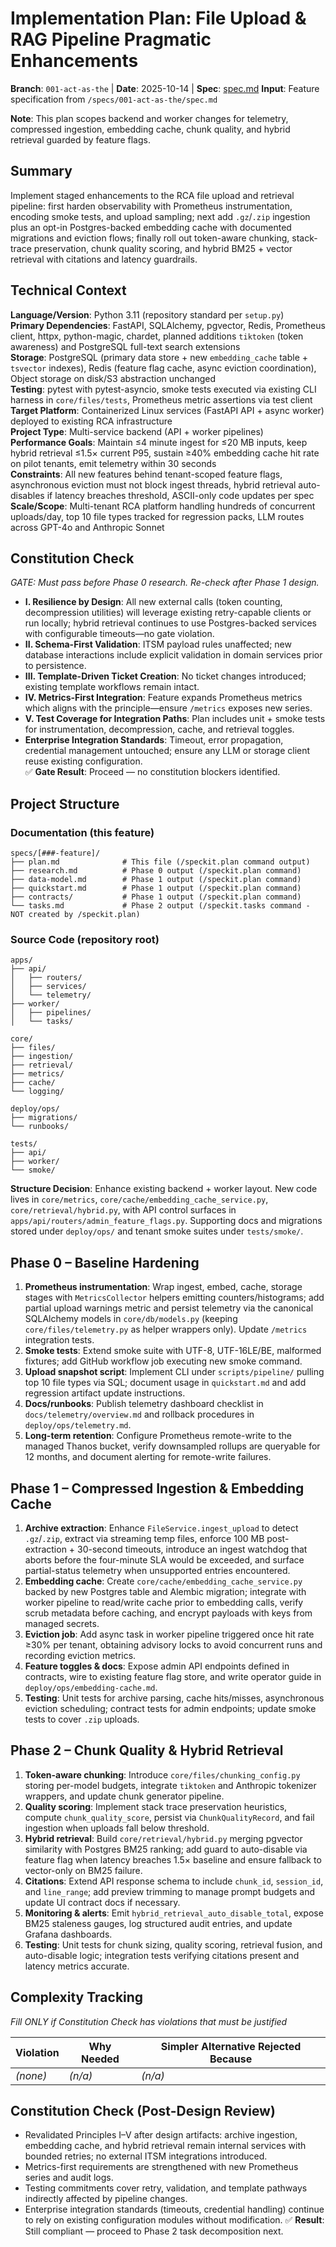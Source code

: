 # Implementation Plan: File Upload & RAG Pipeline Pragmatic Enhancements

**Branch**: `001-act-as-the` | **Date**: 2025-10-14 | **Spec**: [spec.md](./spec.md)
**Input**: Feature specification from `/specs/001-act-as-the/spec.md`

**Note**: This plan scopes backend and worker changes for telemetry, compressed ingestion, embedding cache, chunk quality, and hybrid retrieval guarded by feature flags.

## Summary

Implement staged enhancements to the RCA file upload and retrieval pipeline: first harden observability with Prometheus instrumentation, encoding smoke tests, and upload sampling; next add `.gz`/`.zip` ingestion plus an opt-in Postgres-backed embedding cache with documented migrations and eviction flows; finally roll out token-aware chunking, stack-trace preservation, chunk quality scoring, and hybrid BM25 + vector retrieval with citations and latency guardrails.

## Technical Context

**Language/Version**: Python 3.11 (repository standard per `setup.py`)  
**Primary Dependencies**: FastAPI, SQLAlchemy, pgvector, Redis, Prometheus client, httpx, python-magic, chardet, planned additions `tiktoken` (token awareness) and PostgreSQL full-text search extensions  
**Storage**: PostgreSQL (primary data store + new `embedding_cache` table + `tsvector` indexes), Redis (feature flag cache, async eviction coordination), Object storage on disk/S3 abstraction unchanged  
**Testing**: pytest with pytest-asyncio, smoke tests executed via existing CLI harness in `core/files/tests`, Prometheus metric assertions via test client  
**Target Platform**: Containerized Linux services (FastAPI API + async worker) deployed to existing RCA infrastructure  
**Project Type**: Multi-service backend (API + worker pipelines)  
**Performance Goals**: Maintain ≤4 minute ingest for ≤20 MB inputs, keep hybrid retrieval ≤1.5× current P95, sustain ≥40% embedding cache hit rate on pilot tenants, emit telemetry within 30 seconds  
**Constraints**: All new features behind tenant-scoped feature flags, asynchronous eviction must not block ingest threads, hybrid retrieval auto-disables if latency breaches threshold, ASCII-only code updates per spec  
**Scale/Scope**: Multi-tenant RCA platform handling hundreds of concurrent uploads/day, top 10 file types tracked for regression packs, LLM routes across GPT-4o and Anthropic Sonnet

## Constitution Check

*GATE: Must pass before Phase 0 research. Re-check after Phase 1 design.*

- **I. Resilience by Design**: All new external calls (token counting, decompression utilities) will leverage existing retry-capable clients or run locally; hybrid retrieval continues to use Postgres-backed services with configurable timeouts—no gate violation.  
- **II. Schema-First Validation**: ITSM payload rules unaffected; new database interactions include explicit validation in domain services prior to persistence.  
- **III. Template-Driven Ticket Creation**: No ticket changes introduced; existing template workflows remain intact.  
- **IV. Metrics-First Integration**: Feature expands Prometheus metrics which aligns with the principle—ensure `/metrics` exposes new series.  
- **V. Test Coverage for Integration Paths**: Plan includes unit + smoke tests for instrumentation, decompression, cache, and retrieval toggles.  
- **Enterprise Integration Standards**: Timeout, error propagation, credential management untouched; ensure any LLM or storage client reuse existing configuration.  
✅ **Gate Result**: Proceed — no constitution blockers identified.

## Project Structure

### Documentation (this feature)

```
specs/[###-feature]/
├── plan.md              # This file (/speckit.plan command output)
├── research.md          # Phase 0 output (/speckit.plan command)
├── data-model.md        # Phase 1 output (/speckit.plan command)
├── quickstart.md        # Phase 1 output (/speckit.plan command)
├── contracts/           # Phase 1 output (/speckit.plan command)
└── tasks.md             # Phase 2 output (/speckit.tasks command - NOT created by /speckit.plan)
```

### Source Code (repository root)
<!--
  ACTION REQUIRED: Replace the placeholder tree below with the concrete layout
  for this feature. Delete unused options and expand the chosen structure with
  real paths (e.g., apps/admin, packages/something). The delivered plan must
  not include Option labels.
-->

```
apps/
├── api/
│   ├── routers/
│   ├── services/
│   └── telemetry/
├── worker/
│   ├── pipelines/
│   └── tasks/

core/
├── files/
├── ingestion/
├── retrieval/
├── metrics/
├── cache/
└── logging/

deploy/ops/
├── migrations/
└── runbooks/

tests/
├── api/
├── worker/
└── smoke/
```

**Structure Decision**: Enhance existing backend + worker layout. New code lives in `core/metrics`, `core/cache/embedding_cache_service.py`, `core/retrieval/hybrid.py`, with API control surfaces in `apps/api/routers/admin_feature_flags.py`. Supporting docs and migrations stored under `deploy/ops/` and tenant smoke suites under `tests/smoke/`.

## Phase 0 – Baseline Hardening

1. **Prometheus instrumentation**: Wrap ingest, embed, cache, storage stages with `MetricsCollector` helpers emitting counters/histograms; add partial upload warnings metric and persist telemetry via the canonical SQLAlchemy models in `core/db/models.py` (keeping `core/files/telemetry.py` as helper wrappers only). Update `/metrics` integration tests.
2. **Smoke tests**: Extend smoke suite with UTF-8, UTF-16LE/BE, malformed fixtures; add GitHub workflow job executing new smoke command.
3. **Upload snapshot script**: Implement CLI under `scripts/pipeline/` pulling top 10 file types via SQL; document usage in `quickstart.md` and add regression artifact update instructions.
4. **Docs/runbooks**: Publish telemetry dashboard checklist in `docs/telemetry/overview.md` and rollback procedures in `deploy/ops/telemetry.md`.
5. **Long-term retention**: Configure Prometheus remote-write to the managed Thanos bucket, verify downsampled rollups are queryable for 12 months, and document alerting for remote-write failures.

## Phase 1 – Compressed Ingestion & Embedding Cache

1. **Archive extraction**: Enhance `FileService.ingest_upload` to detect `.gz`/`.zip`, extract via streaming temp files, enforce 100 MB post-extraction + 30-second timeouts, introduce an ingest watchdog that aborts before the four-minute SLA would be exceeded, and surface partial-status telemetry when unsupported entries encountered.
2. **Embedding cache**: Create `core/cache/embedding_cache_service.py` backed by new Postgres table and Alembic migration; integrate with worker pipeline to read/write cache prior to embedding calls, verify scrub metadata before caching, and encrypt payloads with keys from managed secrets.
3. **Eviction job**: Add async task in worker pipeline triggered once hit rate ≥30% per tenant, obtaining advisory locks to avoid concurrent runs and recording eviction metrics.
4. **Feature toggles & docs**: Expose admin API endpoints defined in contracts, wire to existing feature flag store, and write operator guide in `deploy/ops/embedding-cache.md`.
5. **Testing**: Unit tests for archive parsing, cache hits/misses, asynchronous eviction scheduling; contract tests for admin endpoints; update smoke tests to cover `.zip` uploads.

## Phase 2 – Chunk Quality & Hybrid Retrieval

1. **Token-aware chunking**: Introduce `core/files/chunking_config.py` storing per-model budgets, integrate `tiktoken` and Anthropic tokenizer wrappers, and update chunk generator pipeline.
2. **Quality scoring**: Implement stack trace preservation heuristics, compute `chunk_quality_score`, persist via `ChunkQualityRecord`, and fail ingestion when uploads fall below threshold.
3. **Hybrid retrieval**: Build `core/retrieval/hybrid.py` merging pgvector similarity with Postgres BM25 ranking; add guard to auto-disable via feature flag when latency breaches 1.5× baseline and ensure fallback to vector-only on BM25 failure.
4. **Citations**: Extend API response schema to include `chunk_id`, `session_id`, and `line_range`; add preview trimming to manage prompt budgets and update UI contract docs if necessary.
5. **Monitoring & alerts**: Emit `hybrid_retrieval_auto_disable_total`, expose BM25 staleness gauges, log structured audit entries, and update Grafana dashboards.
6. **Testing**: Unit tests for chunk sizing, quality scoring, retrieval fusion, and auto-disable logic; integration tests verifying citations present and latency metrics accurate.

## Complexity Tracking

*Fill ONLY if Constitution Check has violations that must be justified*

| Violation | Why Needed | Simpler Alternative Rejected Because |
|-----------|------------|-------------------------------------|
| *(none)* | *(n/a)* | *(n/a)* |

## Constitution Check (Post-Design Review)

- Revalidated Principles I–V after design artifacts: archive ingestion, embedding cache, and hybrid retrieval remain internal services with bounded retries; no external ITSM integrations introduced.
- Metrics-first requirements are strengthened with new Prometheus series and audit logs.
- Testing commitments cover retry, validation, and template pathways indirectly affected by pipeline changes.
- Enterprise integration standards (timeouts, credential handling) continue to rely on existing configuration modules without modification.
✅ **Result**: Still compliant — proceed to Phase 2 task decomposition next.

